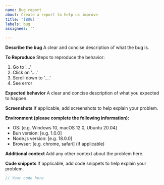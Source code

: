 ```yaml
---
name: Bug report
about: Create a report to help us improve
title: '[BUG] '
labels: bug
assignees: ''

---
```


**Describe the bug**
A clear and concise description of what the bug is.

**To Reproduce**
Steps to reproduce the behavior:
1. Go to '...'
2. Click on '....'
3. Scroll down to '....'
4. See error

**Expected behavior**
A clear and concise description of what you expected to happen.

**Screenshots**
If applicable, add screenshots to help explain your problem.

**Environment (please complete the following information):**
- OS: [e.g. Windows 10, macOS 12.0, Ubuntu 20.04]
- Bun version: [e.g. 1.0.0]
- Node.js version: [e.g. 18.0.0]
- Browser: [e.g. chrome, safari] (if applicable)

**Additional context**
Add any other context about the problem here.

**Code snippets**
If applicable, add code snippets to help explain your problem.

```typescript
// Your code here
```
